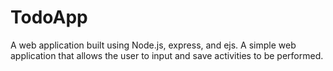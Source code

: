 # TodoApp
A web application built using Node.js, express, and ejs.
A simple web application that allows the user to input and save activities to be performed.

